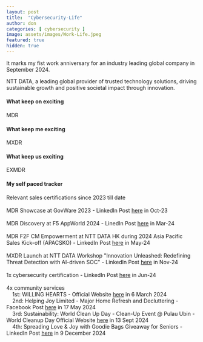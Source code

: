 ```yaml
---
layout: post
title:  "Cybersecurity-Life"
author: don
categories: [ cybersecurity ]
image: assets/images/Work-Life.jpeg
featured: true
hidden: true
---
```


It marks my fist work anniversary for an industry leading global company in September 2024.

<span class="spoiler">NTT DATA</span>, a leading global provider of trusted technology solutions, driving sustainable growth and positive societal impact through innovation. 

#### What keep on exciting
MDR

#### What keep me exciting
MXDR

#### What keep us exciting
EXMDR

#### My self paced tracker
Relevant sales certifications since 2023 till date<br><br>
MDR Showcase at GovWare 2023 - LinkedIn Post <a href="https://www.linkedin.com/posts/donchai_impressive-masterpiece-done-by-shaji-firoz-activity-7120415002443862016-vDjl">here</a> in Oct-23<br><br>
MDR Discovery at F5 AppWorld 2024 - LinedIn Post <a href="https://www.linkedin.com/posts/shufenchia_21mar24-appworld2024-redhat-activity-7176969555569700865-_50-">here</a> in Mar-24<br><br>
MDR F2F CM Empowerment at NTT DATA HK during 2024 Asia Pacific Sales Kick-off (APACSKO) - LinkedIn Post <a href="https://www.linkedin.com/posts/ntt-data-inc_apac-sko-2024-red-carpet-activity-7195782997726408707-AR4c">here</a> in May-24<br><br>
MXDR Launch at NTT DATA Workshop "Innovation Unleashed: Redefining Threat Detection with AI-driven SOC" - LinkedIn Post <a href="https://www.linkedin.com/feed/update/urn:li:activity:7275025758949945344/">here</a> in Nov-24<br><br>
1x cybersecurity certification - LinkedIn Post <a href="https://www.linkedin.com/posts/donchai_an-expected-result-of-either-red-or-blue-activity-7207284923752214530-BD5q">here</a> in Jun-24<br><br>
4x community services<br>
&nbsp;&nbsp;&nbsp;&nbsp;1st: WILLING HEARTS - Official Website <a href="https://willinghearts.org.sg/volunteer">here</a> in 6 March 2024<br>
&nbsp;&nbsp;&nbsp;&nbsp;2nd: Helping Joy Limited - Major Home Refresh and Decluttering - Facebook Post <a href="https://www.facebook.com/share/p/1FuwyLSwfS/">here</a> in 17 May 2024<br>
&nbsp;&nbsp;&nbsp;&nbsp;3rd: Sustainability: World Clean Up Day - Clean-Up Event @ Pulau Ubin - World Cleanup Day Official Website <a href="https://www.worldcleanupday.org/">here</a> in 13 Sept 2024<br>
&nbsp;&nbsp;&nbsp;&nbsp;4th: Spreading Love & Joy with Goodie Bags Giveaway for Seniors - LinkedIn Post <a href="https://www.linkedin.com/posts/activity-7272129488375672832-b6AN/">here</a> in 9 December 2024<br>



